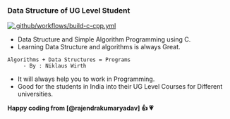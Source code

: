 ### Data Structure of UG Level Student

[![.github/workflows/build-c-cpp.yml](https://github.com/rajendrakumaryadav/data_strucutre/actions/workflows/build-c-cpp.yml/badge.svg?branch=main)](https://github.com/rajendrakumaryadav/data_strucutre/actions/workflows/build-c-cpp.yml)

- Data Structure and Simple Algorithm Programming using C.
- Learning Data Structure and algorithms is always Great.

```
Algorithms + Data Structures = Programs
     - By : Niklaus Wirth
```

- It will always help you to work in Programming.
- Good for the students in India into their UG Level Courses for Different universities.

**Happy coding from [@rajendrakumaryadav] :+1: :heartpulse:**
